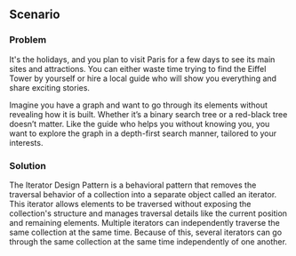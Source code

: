 ## Scenario

### Problem

It's the holidays, and you plan to visit Paris for a few days to see its main sites and attractions. You can either waste time trying to find the Eiffel Tower by yourself or hire a local guide who will show you everything and share exciting stories.

Imagine you have a graph and want to go through its elements without revealing how it is built. Whether it’s a binary search tree or a red-black tree doesn’t matter. Like the guide who helps you without knowing you, you want to explore the graph in a depth-first search manner, tailored to your interests.

### Solution

The Iterator Design Pattern is a behavioral pattern that removes the traversal behavior of a collection into a separate object called an iterator. This iterator allows elements to be traversed without exposing the collection's structure and manages traversal details like the current position and remaining elements. Multiple iterators can independently traverse the same collection at the same time. Because of this, several iterators can go through the same collection at the same time independently of one another.  

